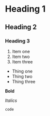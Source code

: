 # Heading 1 
## Heading 2
### Heading 3

1. Item one
1. Item two
1. Item three

- Thing one 
- Thing two
- Thing three

**Bold**

*Italics*

`code`